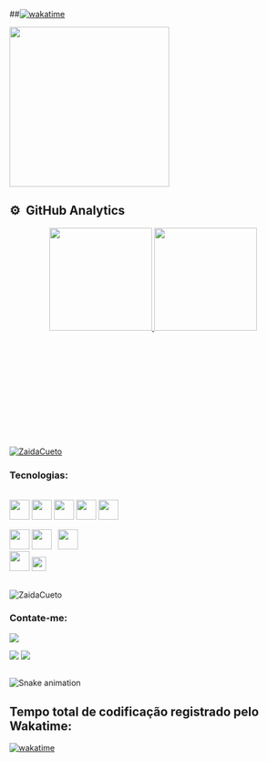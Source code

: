 ##[![wakatime](https://wakatime.com/badge/user/f8b41a21-acd8-4e1e-8a64-593bdf7461eb.svg)](https://wakatime.com/@f8b41a21-acd8-4e1e-8a64-593bdf7461eb)


<div>	<a href="https://wakatime.com/@guilhermeDTNA](https://wakatime.com/@cueto)" target="_blank" title="Acessar meu perfil no Wakatime">
		<img
		align="center"
		height="280"
		src="https://github-readme-stats.vercel.app/api/wakatime?username=ZaidaCueto&border_radius=5%&v=2"
		/>
	</a></div>

<h2 👋, eu sou a Zaida Cueto, estudante Apaixionada de programação e tecnologia!</h2> 

## ⚙️ &nbsp;GitHub Analytics

<div align="center">
  <a href="https://github.com/ZaidaCueto">
  <img height="180em" src="https://github-readme-stats.vercel.app/api?username=ZaidaCueto&show_icons=true&theme=midnight-purple&include_all_commits=true&count_private=true"/>
  <img height="180em" src="https://github-readme-stats.vercel.app/api/top-langs/?username=ZaidaCueto&layout=compact&langs_count=7&theme=midnight-purple"/>
</div>
  
<div align="center">
    
 <p align="left" style="margin-top:200px;"> <a href="https://github.com/ryo-ma/github-profile-trophy"><img src="https://github-profile-trophy.vercel.app/?username=ZaidaCueto&theme=onedark&row=1&margin-w=5" alt="ZaidaCueto" /></a> </p>
</div>
  <h3>Tecnologias:</h3>
<div style="display: inline_block"><br>
  <code><img height="35" src="https://cdn.jsdelivr.net/gh/devicons/devicon/icons/javascript/javascript-original.svg"></code>
  <code><img height="35" src="https://cdn.jsdelivr.net/gh/devicons/devicon/icons/typescript/typescript-original.svg"></code>
  <code><img height="35" src="https://cdn.jsdelivr.net/gh/devicons/devicon/icons/html5/html5-original.svg"></code>
  <code><img height="35" src="https://cdn.jsdelivr.net/gh/devicons/devicon/icons/css3/css3-original.svg"></code>
  <code><img height="35" src="https://cdn.jsdelivr.net/gh/devicons/devicon/icons/react/react-original.svg"></code>
  
  

     
  <code><img height="35" src="https://cdn.jsdelivr.net/gh/devicons/devicon/icons/github/github-original-wordmark.svg"></code>
<code><img  height="35" src="https://cdn.jsdelivr.net/gh/devicons/devicon/icons/git/git-original-wordmark.svg"></code>
  <code> <img height="35"
    src="https://cdn.jsdelivr.net/gh/devicons/devicon/icons/mysql/mysql-original-wordmark.svg"></code>
  <code> <img height="35" src="https://cdn.jsdelivr.net/gh/devicons/devicon/icons/bootstrap/bootstrap-original-wordmark.svg" ></code>
  <code><img height="25" src="https://cdn.jsdelivr.net/gh/devicons/devicon/icons/linux/linux-original.svg"></code>
</div>
  
  ##
 
<div> 
  <p align="left"> <img src="https://komarev.com/ghpvc/?username=ZaidaCueto&label=Profile%20views&color=0e75b6&style=flat" alt="ZaidaCueto" /> </p>
   <h3>Contate-me:</h3>

  <a href="https://www.instagram.com/dev.iniciante2022/" target="_blank"><img src="https://img.shields.io/badge/-Instagram-%23E4405F?style=for-the-badge&logo=instagram&logoColor=white" target="_blank"></a>


  <a href = "mailto:zcueto87@gmail.com"><img src="https://img.shields.io/badge/-Gmail-%23333?style=for-the-badge&logo=gmail&logoColor=white" target="_blank"></a>
 <a href="https://www.linkedin.com/in/zaidacuetoa/" target="_blank"><img src="https://img.shields.io/badge/-LinkedIn-%230077B5?style=for-the-badge&logo=linkedin&logoColor=white" target="_blank"></a> 
  

  
 ## 
  ![Snake animation](https://github.com/ZaidaCueto/ZaidaCueto/blob/output/github-contribution-grid-snake.svg)
 

## Tempo total de codificação registrado pelo Wakatime:
    
  [![wakatime](https://wakatime.com/badge/user/f8b41a21-acd8-4e1e-8a64-593bdf7461eb.svg)](https://wakatime.com/@f8b41a21-acd8-4e1e-8a64-593bdf7461eb)
  


